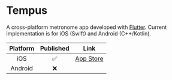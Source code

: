 # Tempus

A cross-platform metronome app developed with [Flutter](https://flutter.dev/). Current implementation is for iOS (Swift) and Android (C++/Kotlin).

| Platform | Published | Link                                                                                     |
| :---:    | :---:     | :---:                                                                                    |
| iOS      | ✅         | [App Store](https://apps.apple.com/us/app/tempus-metronome/id6738511466?platform=iphone) |
| Android  | ❌         |                                                                                          |
